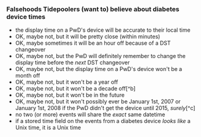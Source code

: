 ### Falsehoods Tidepoolers (want to) believe about diabetes device times

- the display time on a PwD's device will be accurate to their local time
- OK, maybe not, but it will be pretty close (within minutes)
- OK, maybe sometimes it will be an hour off because of a DST changeover
- OK, maybe not, but the PwD will definitely remember to change the display time before the *next* DST changeover
- OK, maybe not, but the display time on a PwD's device won't be a month off
- OK, maybe not, but it won't be a year off
- OK, maybe not, but it won't be a decade off[^b]
- OK, maybe not, but it won't be in the future
- OK, maybe not, but it won't possibly ever be January 1st, 2007 or January 1st, 2008 if the PwD didn't get the device until 2015, *surely*[^c]
- no two (or more) events will share the *exact* same datetime
- if a stored time field on the events from a diabetes device *looks like* a Unix time, it is a Unix time
